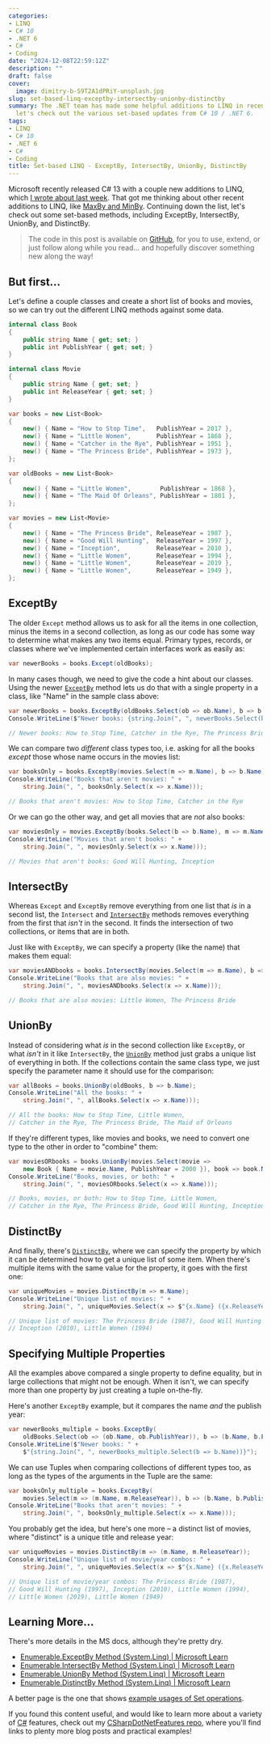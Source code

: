 ```yaml
---
categories:
- LINQ
- C# 10
- .NET 6
- C#
- Coding
date: "2024-12-08T22:59:12Z"
description: ""
draft: false
cover:
  image: dimitry-b-S9T2A1dPRiY-unsplash.jpg
slug: set-based-linq-exceptby-intersectby-unionby-distinctby
summary: The .NET team has made some helpful additions to LINQ in recent years. Today
  let's check out the various set-based updates from C# 10 / .NET 6.
tags:
- LINQ
- C# 10
- .NET 6
- C#
- Coding
title: Set-based LINQ - ExceptBy, IntersectBy, UnionBy, DistinctBy
---
```

Microsoft recently released C# 13 with a couple new additions to LINQ, which [I wrote about last week](https://grantwinney.com/using-linq-countby-and-aggregateby-in-csharp/). That got me thinking about other recent additions to LINQ, like [MaxBy and MinBy](https://grantwinney.com/using-minby-and-maxby-in-csharp/). Continuing down the list, let's check out some set-based methods, including ExceptBy, IntersectBy, UnionBy, and DistinctBy.

> The code in this post is available on [GitHub](https://github.com/grantwinney/CSharpDotNetFeatures/tree/master/C%23%2010/SetBasedLinqMethods?ref=grantwinney.com), for you to use, extend, or just follow along while you read... and hopefully discover something new along the way!

## But first...

Let's define a couple classes and create a short list of books and movies, so we can try out the different LINQ methods against some data.

```csharp
internal class Book
{
    public string Name { get; set; }
    public int PublishYear { get; set; }
}

internal class Movie
{
    public string Name { get; set; }
    public int ReleaseYear { get; set; }
}

var books = new List<Book>
{
    new() { Name = "How to Stop Time",   PublishYear = 2017 },
    new() { Name = "Little Women",       PublishYear = 1868 },
    new() { Name = "Catcher in the Rye", PublishYear = 1951 },
    new() { Name = "The Princess Bride", PublishYear = 1973 },
};

var oldBooks = new List<Book>
{
    new() { Name = "Little Women",        PublishYear = 1868 },
    new() { Name = "The Maid Of Orleans", PublishYear = 1801 },
};

var movies = new List<Movie>
{
    new() { Name = "The Princess Bride", ReleaseYear = 1987 },
    new() { Name = "Good Will Hunting",  ReleaseYear = 1997 },
    new() { Name = "Inception",          ReleaseYear = 2010 },
    new() { Name = "Little Women",       ReleaseYear = 1994 },
    new() { Name = "Little Women",       ReleaseYear = 2019 },
    new() { Name = "Little Women",       ReleaseYear = 1949 },
};
```

## ExceptBy

The older `Except` method allows us to ask for all the items in one collection, minus the items in a second collection, as long as our code has some way to determine what makes any two items equal. Primary types, records, or classes where we've implemented certain interfaces work as easily as:

```csharp
var newerBooks = books.Except(oldBooks);
```

In many cases though, we need to give the code a hint about our classes. Using the newer [`ExceptBy`](https://learn.microsoft.com/en-us/dotnet/api/system.linq.enumerable.exceptby) method lets us do that with a single property in a class, like "Name" in the sample class above:

```csharp
var newerBooks = books.ExceptBy(oldBooks.Select(ob => ob.Name), b => b.Name);
Console.WriteLine($"Newer books: {string.Join(", ", newerBooks.Select(b => b.Name))}");

// Newer books: How to Stop Time, Catcher in the Rye, The Princess Bride
```

We can compare two _different_ class types too, i.e. asking for all the books _except_ those whose name occurs in the movies list:

```csharp
var booksOnly = books.ExceptBy(movies.Select(m => m.Name), b => b.Name);
Console.WriteLine("Books that aren't movies: " +
    string.Join(", ", booksOnly.Select(x => x.Name)));

// Books that aren't movies: How to Stop Time, Catcher in the Rye
```

Or we can go the other way, and get all movies that are _not_ also books:

```csharp
var moviesOnly = movies.ExceptBy(books.Select(b => b.Name), m => m.Name);
Console.WriteLine("Movies that aren't books: " +
    string.Join(", ", moviesOnly.Select(x => x.Name)));

// Movies that aren't books: Good Will Hunting, Inception
```

## IntersectBy

Whereas `Except` and `ExceptBy` remove everything from one list that _is_ in a second list, the `Intersect` and [`IntersectBy`](https://learn.microsoft.com/en-us/dotnet/api/system.linq.enumerable.intersectby) methods removes everything from the first that _isn't_ in the second. It finds the intersection of two collections, or items that are in both.

Just like with `ExceptBy`, we can specify a property (like the name) that makes them equal:

```csharp
var moviesANDbooks = books.IntersectBy(movies.Select(m => m.Name), b => b.Name);
Console.WriteLine("Books that are also movies: " +
    string.Join(", ", moviesANDbooks.Select(x => x.Name)));

// Books that are also movies: Little Women, The Princess Bride
```

## UnionBy

Instead of considering what _is_ in the second collection like `ExceptBy`, or what _isn't_ in it like `IntersectBy`, the [`UnionBy`](https://learn.microsoft.com/en-us/dotnet/api/system.linq.enumerable.unionby) method just grabs a unique list of everything in both. If the collections contain the same class type, we just specify the parameter name it should use for the comparison:

```csharp
var allBooks = books.UnionBy(oldBooks, b => b.Name);
Console.WriteLine("All the books: " +
    string.Join(", ", allBooks.Select(x => x.Name)));

// All the books: How to Stop Time, Little Women,
// Catcher in the Rye, The Princess Bride, The Maid of Orleans
```

If they're different types, like movies and books, we need to convert one type to the other in order to "combine" them:

```csharp
var moviesORbooks = books.UnionBy(movies.Select(movie =>
    new Book { Name = movie.Name, PublishYear = 2000 }), book => book.Name);
Console.WriteLine("Books, movies, or both: " +
    string.Join(", ", moviesORbooks.Select(x => x.Name)));

// Books, movies, or both: How to Stop Time, Little Women,
// Catcher in the Rye, The Princess Bride, Good Will Hunting, Inception
```

## DistinctBy

And finally, there's [`DistinctBy`](https://learn.microsoft.com/en-us/dotnet/api/system.linq.enumerable.distinctby), where we can specify the property by which it can be determined how to get a unique list of some item. When there's multiple items with the same value for the property, it goes with the first one:

```csharp
var uniqueMovies = movies.DistinctBy(m => m.Name);
Console.WriteLine("Unique list of movies: " +
    string.Join(", ", uniqueMovies.Select(x => $"{x.Name} ({x.ReleaseYear})")));

// Unique list of movies: The Princess Bride (1987), Good Will Hunting (1997),
// Inception (2010), Little Women (1994)
```

## Specifying Multiple Properties

All the examples above compared a single property to define equality, but in large collections that might not be enough. When it isn't, we can specify more than one property by just creating a tuple on-the-fly.

Here's another `ExceptBy` example, but it compares the name _and_ the publish year:

```csharp
var newerBooks_multiple = books.ExceptBy(
    oldBooks.Select(ob => (ob.Name, ob.PublishYear)), b => (b.Name, b.PublishYear));
Console.WriteLine($"Newer books: " +
    $"{string.Join(", ", newerBooks_multiple.Select(b => b.Name))}");
```

We can use Tuples when comparing collections of different types too, as long as the types of the arguments in the Tuple are the same:

```csharp
var booksOnly_multiple = books.ExceptBy(
    movies.Select(m => (m.Name, m.ReleaseYear)), b => (b.Name, b.PublishYear));
Console.WriteLine("Books that aren't movies: " +
    string.Join(", ", booksOnly_multiple.Select(x => x.Name)));
```

You probably get the idea, but here's one more – a distinct list of movies, where "distinct" is a unique title and release year:

```csharp
var uniqueMovies = movies.DistinctBy(m => (m.Name, m.ReleaseYear));
Console.WriteLine("Unique list of movie/year combos: " +
    string.Join(", ", uniqueMovies.Select(x => $"{x.Name} ({x.ReleaseYear})")));

// Unique list of movie/year combos: The Princess Bride (1987),
// Good Will Hunting (1997), Inception (2010), Little Women (1994),
// Little Women (2019), Little Women (1949)
```

## Learning More...

There's more details in the MS docs, although they're pretty dry.

- [Enumerable.ExceptBy Method (System.Linq) | Microsoft Learn](https://learn.microsoft.com/en-us/dotnet/api/system.linq.enumerable.exceptby)
- [Enumerable.IntersectBy Method (System.Linq) | Microsoft Learn](https://learn.microsoft.com/en-us/dotnet/api/system.linq.enumerable.intersectby)
- [Enumerable.UnionBy Method (System.Linq) | Microsoft Learn](https://learn.microsoft.com/en-us/dotnet/api/system.linq.enumerable.unionby)
- [Enumerable.DistinctBy Method (System.Linq) | Microsoft Learn](https://learn.microsoft.com/en-us/dotnet/api/system.linq.enumerable.distinctby)

A better page is the one that shows [example usages of Set operations](https://learn.microsoft.com/en-us/dotnet/csharp/linq/standard-query-operators/set-operations).

If you found this content useful, and would like to learn more about a variety of [C#](https://grantwinney.com/tag/csharp/) features, check out my [CSharpDotNetFeatures repo](https://github.com/grantwinney/CSharpDotNetFeatures), where you'll find links to plenty more blog posts and practical examples!